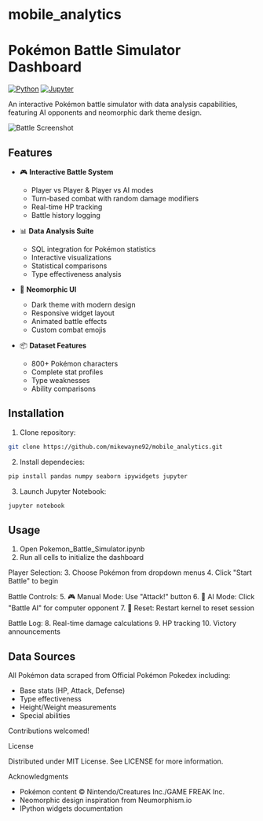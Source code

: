 # mobile_analytics
# Pokémon Battle Simulator Dashboard

[![Python](https://img.shields.io/badge/Python-3.10%2B-blue)](https://python.org)
[![Jupyter](https://img.shields.io/badge/Jupyter-Notebook-orange)](https://jupyter.org)

An interactive Pokémon battle simulator with data analysis capabilities, featuring AI opponents and neomorphic dark theme design.

![Battle Screenshot](screenshots/battle-example.png) <!-- Add actual screenshot later -->

## Features

- 🎮 **Interactive Battle System**
  - Player vs Player & Player vs AI modes
  - Turn-based combat with random damage modifiers
  - Real-time HP tracking
  - Battle history logging

- 📊 **Data Analysis Suite**
  - SQL integration for Pokémon statistics
  - Interactive visualizations
  - Statistical comparisons
  - Type effectiveness analysis

- 🎨 **Neomorphic UI**
  - Dark theme with modern design
  - Responsive widget layout
  - Animated battle effects
  - Custom combat emojis

- 📦 **Dataset Features**
  - 800+ Pokémon characters
  - Complete stat profiles
  - Type weaknesses
  - Ability comparisons

## Installation 

1. Clone repository:
```bash
git clone https://github.com/mikewayne92/mobile_analytics.git
```
2. Install dependecies:
```bash
pip install pandas numpy seaborn ipywidgets jupyter
```
3. Launch Jupyter Notebook:
```bash
jupyter notebook
```
## Usage

1. Open Pokemon_Battle_Simulator.ipynb
2. Run all cells to initialize the dashboard
  
Player Selection:
3.   Choose Pokémon from dropdown menus
4.   Click "Start Battle" to begin

Battle Controls:
5. 🎮 Manual Mode: Use "Attack!" button
6. 🤖 AI Mode: Click "Battle AI" for computer opponent
7. 🔄 Reset: Restart kernel to reset session

Battle Log:
8. Real-time damage calculations
9. HP tracking
10. Victory announcements


## Data Sources

All Pokémon data scraped from Official Pokémon Pokedex including:

- Base stats (HP, Attack, Defense)
- Type effectiveness
- Height/Weight measurements
- Special abilities 


Contributions welcomed! 




License

Distributed under MIT License. See LICENSE for more information.

Acknowledgments

- Pokémon content © Nintendo/Creatures Inc./GAME FREAK Inc.
- Neomorphic design inspiration from Neumorphism.io
- IPython widgets documentation 
